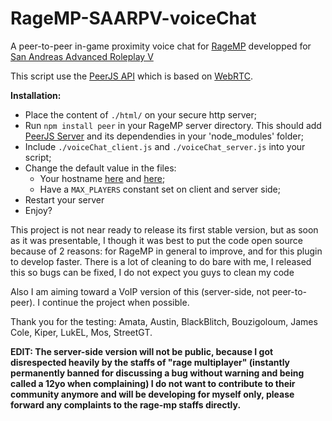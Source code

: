 # RageMP-SAARPV-voiceChat
A peer-to-peer in-game proximity voice chat for [RageMP](https://rage.mp/) developped for [San Andreas Advanced Roleplay V](https://v.sa-arp.net/)

This script use the [PeerJS API](https://github.com/peers/peerjs) which is based on [WebRTC](https://webrtc.org/).

**Installation:**
 - Place the content of `./html/` on your secure http server;
 - Run `npm install peer` in your RageMP server directory. This should add [PeerJS Server](https://github.com/peers/peerjs-server) and its dependendies in your 'node_modules' folder;
 - Include `./voiceChat_client.js` and `./voiceChat_server.js` into your script;
 - Change the default value in the files:
    - Your hostname [here](https://github.com/rt-2/RageMP-SAARPV-voiceChat/blob/master/html/iframe.html#L42) and [here](https://github.com/rt-2/RageMP-SAARPV-voiceChat/blob/master/voiceChat_client.js#L182);
    - Have a `MAX_PLAYERS` constant set on client and server side;
 - Restart your server
 - Enjoy?

This project is not near ready to release its first stable version, but as soon as it was presentable, I though it was best to put the code open source because of 2 reasons: for RageMP in general to improve, and for this plugin to develop faster.
There is a lot of cleaning to do bare with me, I released this so bugs can be fixed, I do not expect you guys to clean my code

Also I am aiming toward a VoIP version of this (server-side, not peer-to-peer). I continue the project when possible.

Thank you for the testing: Amata, Austin, BlackBlitch, Bouzigoloum, James Cole, Kiper, LukEL, Mos, StreetGT.

**EDIT: The server-side version will not be public, because I got disrespected heavily by the staffs of "rage multiplayer" (instantly permanently banned for discussing a bug without warning and being called a 12yo when complaining) I do not want to contribute to their community anymore and will be developing for myself only, please forward any complaints to the rage-mp staffs directly.**
